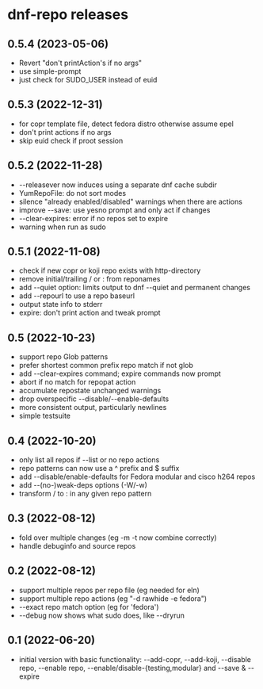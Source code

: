 # dnf-repo releases

## 0.5.4 (2023-05-06)
- Revert "don't printAction's if no args"
- use simple-prompt
- just check for SUDO_USER instead of euid

## 0.5.3 (2022-12-31)
- for copr template file, detect fedora distro otherwise assume epel
- don't print actions if no args
- skip euid check if proot session

## 0.5.2 (2022-11-28)
- --releasever now induces using a separate dnf cache subdir
- YumRepoFile: do not sort modes
- silence "already enabled/disabled" warnings when there are actions
- improve --save: use yesno prompt and only act if changes
- --clear-expires: error if no repos set to expire
- warning when run as sudo

## 0.5.1 (2022-11-08)
- check if new copr or koji repo exists with http-directory
- remove initial/trailing / or : from reponames
- add --quiet option: limits output to dnf --quiet and permanent changes
- add --repourl to use a repo baseurl
- output state info to stderr
- expire: don't print action and tweak prompt

## 0.5 (2022-10-23)
- support repo Glob patterns
- prefer shortest common prefix repo match if not glob
- add --clear-expires command; expire commands now prompt
- abort if no match for repopat action
- accumulate repostate unchanged warnings
- drop overspecific --disable/--enable-defaults
- more consistent output, particularly newlines
- simple testsuite

## 0.4 (2022-10-20)
- only list all repos if --list or no repo actions
- repo patterns can now use a ^ prefix and $ suffix
- add --disable/enable-defaults for Fedora modular and cisco h264 repos
- add --(no-)weak-deps options (-W/-w)
- transform / to : in any given repo pattern

## 0.3 (2022-08-12)
- fold over multiple changes (eg -m -t now combine correctly)
- handle debuginfo and source repos

## 0.2 (2022-08-12)
- support multiple repos per repo file (eg needed for eln)
- support multiple repo actions (eg "-d rawhide -e fedora")
- --exact repo match option (eg for 'fedora')
- --debug now shows what sudo does, like --dryrun

## 0.1 (2022-06-20)
- initial version with basic functionality: --add-copr, --add-koji,
  --disable repo, --enable repo, --enable/disable-{testing,modular}
  and --save & --expire
